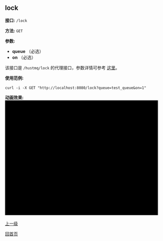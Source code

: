 ## lock ##

**接口:** `/lock`

**方法:** `GET`

**参数:** 

*  **queue** （必选）  
*  **on** （必选）  

该接口是 `/hustmq/lock` 的代理接口，参数详情可参考 [这里](../hustmq/lock.md)。

**使用范例:**

    curl -i -X GET "http://localhost:8080/lock?queue=test_queue&on=1"

**动画效果:**
![lock](../../../res/lock.gif)

[上一级](../ha.md)

[回首页](../../index.md)